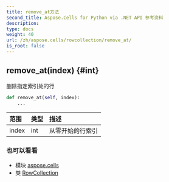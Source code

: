 ```yaml
---
title: remove_at方法
second_title: Aspose.Cells for Python via .NET API 参考资料
description:
type: docs
weight: 40
url: /zh/aspose.cells/rowcollection/remove_at/
is_root: false
---
```

##  remove_at(index) {#int}
删除指定索引处的行



```python
def remove_at(self, index):
    ...
```


|范围|类型|描述|
| :- | :- | :- |
| index | int |从零开始的行索引|



### 也可以看看
* 模块 [aspose.cells](../../)
* 类 [RowCollection](/cells/python-net/zh/aspose.cells/rowcollection)
